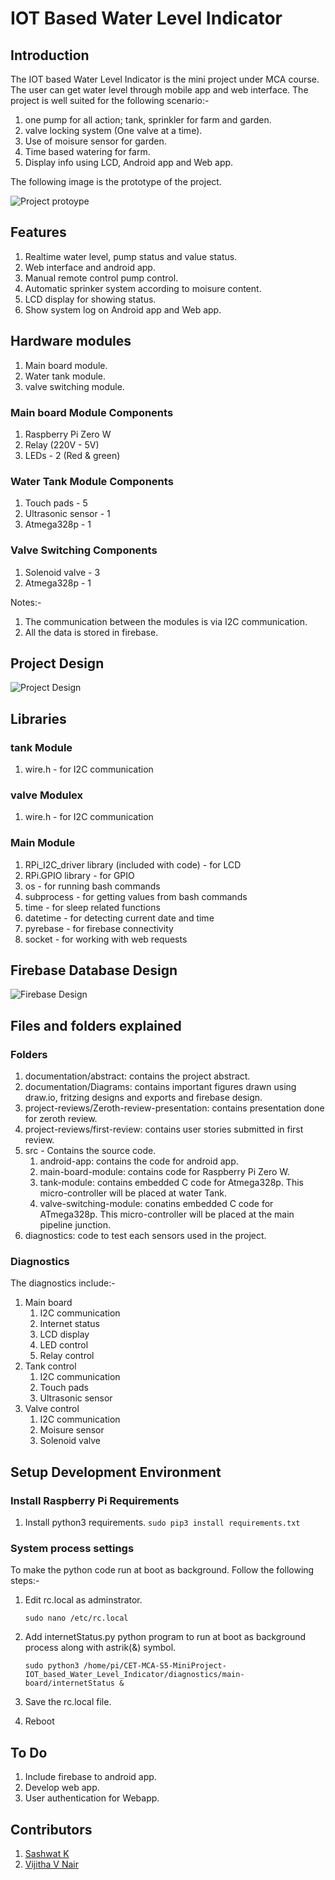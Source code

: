 # IOT Based Water Level Indicator

## Introduction

The IOT based Water Level Indicator is the mini project under MCA course. The user can get water level through mobile app and web interface. The project is well suited for the following scenario:-

1. one pump for all action; tank, sprinkler for farm and garden.
2. valve locking system (One valve at a time).
3. Use of moisure sensor for garden.
4. Time based watering for farm.
5. Display info using LCD, Android app and Web app.

The following image is the prototype of the project.

![Project protoype](./documentation/diagrams/prototype.jpg)

## Features

1. Realtime water level, pump status and value status.
2. Web interface and android app.
3. Manual remote control pump control.
4. Automatic sprinker system according to moisure content.
5. LCD display for showing status.
6. Show system log on Android app and Web app.

## Hardware modules

1. Main board module.
2. Water tank module.
3. valve switching module.

### Main board Module Components

1. Raspberry Pi Zero W
2. Relay (220V - 5V)
3. LEDs - 2 (Red & green)

### Water Tank Module Components

1. Touch pads - 5
2. Ultrasonic sensor - 1
3. Atmega328p - 1

### Valve Switching Components

1. Solenoid valve - 3
2. Atmega328p - 1

Notes:-

1. The communication between the modules is via I2C communication.
2. All the data is stored in firebase.

## Project Design

![Project Design](./documentation/diagrams/fritzing-project-design_bb.png)

## Libraries

### tank Module

1. wire.h - for I2C communication

### valve Modulex

1. wire.h - for I2C communication

### Main Module

1. RPi_I2C_driver library (included with code) - for LCD
2. RPi.GPIO library - for GPIO
3. os - for running bash commands
4. subprocess - for getting values from bash commands
5. time - for sleep related functions
6. datetime - for detecting current date and time
7. pyrebase - for firebase connectivity
8. socket - for working with web requests

## Firebase Database Design

![Firebase Design](./documentation/diagrams/firebase.png)

## Files and folders explained

### Folders

1. documentation/abstract: contains the project abstract.
2. documentation/Diagrams: contains important figures drawn using draw.io, fritzing designs and exports and firebase design.
3. project-reviews/Zeroth-review-presentation: contains presentation done for zeroth review.
4. project-reviews/first-review: contains user stories submitted in first review.
5. src - Contains the source code.
   1. android-app: contains the code for android app.
   2. main-board-module: contains code for Raspberry Pi Zero W.
   3. tank-module: contains embedded C code for Atmega328p. This micro-controller will be placed at water Tank.
   4. valve-switching-module: conatins embedded C code for ATmega328p. This micro-controller will be placed at the main pipeline junction.
6. diagnostics: code to test each sensors used in the project.

### Diagnostics

The diagnostics include:-

1. Main board
   1. I2C communication
   2. Internet status
   3. LCD display
   4. LED control
   5. Relay control
2. Tank control
   1. I2C communication
   2. Touch pads
   3. Ultrasonic sensor
3. Valve control
   1. I2C communication
   2. Moisure sensor
   3. Solenoid valve

## Setup Development Environment

### Install Raspberry Pi Requirements

1. Install python3 requirements.
   `sudo pip3 install requirements.txt`

### System process settings

To make the python code run at boot as background. Follow the following steps:-

1. Edit rc.local as adminstrator.

   `sudo nano /etc/rc.local`

2. Add internetStatus.py python program to run at boot as background process along with astrik(&) symbol.

   `sudo python3 /home/pi/CET-MCA-S5-MiniProject-IOT_based_Water_Level_Indicator/diagnostics/main-board/internetStatus &`

3. Save the rc.local file.
4. Reboot

## To Do

1. Include firebase to android app.
2. Develop web app.
3. User authentication for Webapp.

## Contributors

1. [Sashwat K](https://www.sashwat.in/)
2. [Vijitha V Nair](https://github.com/vijimalu)
